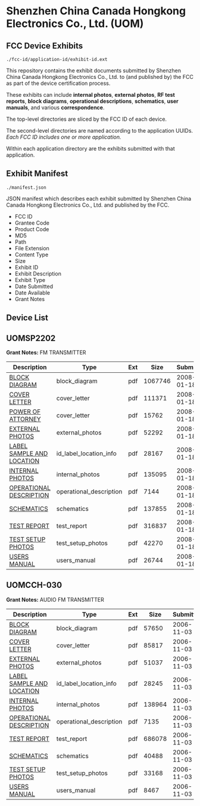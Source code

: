 # Shenzhen China Canada Hongkong Electronics Co., Ltd. (UOM)
## FCC Device Exhibits

```
./fcc-id/application-id/exhibit-id.ext
```

This repository contains the exhibit documents submitted by Shenzhen China Canada Hongkong Electronics Co., Ltd. to (and published by) the FCC as part of the device certification process.

These exhibits can include **internal photos**, **external photos**, **RF test reports**, **block diagrams**, **operational descriptions**, **schematics**, **user manuals**, and various **correspondence**.

The top-level directories are sliced by the FCC ID of each device.

The second-level directories are named according to the application UUIDs. *Each FCC ID includes one or more application.*

Within each application directory are the exhibits submitted with that application. 

## Exhibit Manifest

```
./manifest.json
```

JSON manifest which describes each exhibit submitted by Shenzhen China Canada Hongkong Electronics Co., Ltd. and published by the FCC.

- FCC ID
- Grantee Code
- Product Code
- MD5
- Path
- File Extension
- Content Type
- Size
- Exhibit ID
- Exhibit Description
- Exhibit Type
- Date Submitted
- Date Available
- Grant Notes

## Device List
## UOMSP2202
**Grant Notes:** FM TRANSMITTER

| Description | Type | Ext | Size | Submitted | Available |
| ----------- | ---- | --- | ---- | --------- | --------- |
| [BLOCK DIAGRAM](UOMSP2202/2840bd5fef81c11f3122fa9863a21434/891128.pdf) | block_diagram | pdf | 1067746 | 2008-01-18 | 2008-01-18 |
| [COVER LETTER](UOMSP2202/2840bd5fef81c11f3122fa9863a21434/891129.pdf) | cover_letter | pdf | 111371 | 2008-01-18 | 2008-01-18 |
| [POWER OF ATTORNEY](UOMSP2202/2840bd5fef81c11f3122fa9863a21434/891134.pdf) | cover_letter | pdf | 15762 | 2008-01-18 | 2008-01-18 |
| [EXTERNAL PHOTOS](UOMSP2202/2840bd5fef81c11f3122fa9863a21434/891130.pdf) | external_photos | pdf | 52292 | 2008-01-18 | 2008-01-18 |
| [LABEL SAMPLE AND LOCATION](UOMSP2202/2840bd5fef81c11f3122fa9863a21434/891131.pdf) | id_label_location_info | pdf | 28167 | 2008-01-18 | 2008-01-18 |
| [INTERNAL PHOTOS](UOMSP2202/2840bd5fef81c11f3122fa9863a21434/891132.pdf) | internal_photos | pdf | 135095 | 2008-01-18 | 2008-01-18 |
| [OPERATIONAL DESCRIPTION](UOMSP2202/2840bd5fef81c11f3122fa9863a21434/891133.pdf) | operational_description | pdf | 7144 | 2008-01-18 | 2008-01-18 |
| [SCHEMATICS](UOMSP2202/2840bd5fef81c11f3122fa9863a21434/891135.pdf) | schematics | pdf | 137855 | 2008-01-18 | 2008-01-18 |
| [TEST REPORT](UOMSP2202/2840bd5fef81c11f3122fa9863a21434/891136.pdf) | test_report | pdf | 316837 | 2008-01-18 | 2008-01-18 |
| [TEST SETUP PHOTOS](UOMSP2202/2840bd5fef81c11f3122fa9863a21434/891137.pdf) | test_setup_photos | pdf | 42270 | 2008-01-18 | 2008-01-18 |
| [USERS MANUAL](UOMSP2202/2840bd5fef81c11f3122fa9863a21434/891138.pdf) | users_manual | pdf | 26744 | 2008-01-18 | 2008-01-18 |
## UOMCCH-030
**Grant Notes:** AUDIO FM TRANSMITTER

| Description | Type | Ext | Size | Submitted | Available |
| ----------- | ---- | --- | ---- | --------- | --------- |
| [BLOCK DIAGRAM](UOMCCH-030/49bde4842ccecd316a40551074c0b9ec/724205.pdf) | block_diagram | pdf | 57650 | 2006-11-03 | 2006-11-03 |
| [COVER LETTER](UOMCCH-030/49bde4842ccecd316a40551074c0b9ec/724206.pdf) | cover_letter | pdf | 85817 | 2006-11-03 | 2006-11-03 |
| [EXTERNAL PHOTOS](UOMCCH-030/49bde4842ccecd316a40551074c0b9ec/724207.pdf) | external_photos | pdf | 51037 | 2006-11-03 | 2006-11-03 |
| [LABEL SAMPLE AND LOCATION](UOMCCH-030/49bde4842ccecd316a40551074c0b9ec/724208.pdf) | id_label_location_info | pdf | 28245 | 2006-11-03 | 2006-11-03 |
| [INTERNAL PHOTOS](UOMCCH-030/49bde4842ccecd316a40551074c0b9ec/724209.pdf) | internal_photos | pdf | 138964 | 2006-11-03 | 2006-11-03 |
| [OPERATIONAL DESCRIPTION](UOMCCH-030/49bde4842ccecd316a40551074c0b9ec/724210.pdf) | operational_description | pdf | 7135 | 2006-11-03 | 2006-11-03 |
| [TEST REPORT](UOMCCH-030/49bde4842ccecd316a40551074c0b9ec/724203.pdf) | test_report | pdf | 686078 | 2006-11-03 | 2006-11-03 |
| [SCHEMATICS](UOMCCH-030/49bde4842ccecd316a40551074c0b9ec/724211.pdf) | schematics | pdf | 40488 | 2006-11-03 | 2006-11-03 |
| [TEST SETUP PHOTOS](UOMCCH-030/49bde4842ccecd316a40551074c0b9ec/724212.pdf) | test_setup_photos | pdf | 33168 | 2006-11-03 | 2006-11-03 |
| [USERS MANUAL](UOMCCH-030/49bde4842ccecd316a40551074c0b9ec/724204.pdf) | users_manual | pdf | 8467 | 2006-11-03 | 2006-11-03 |
